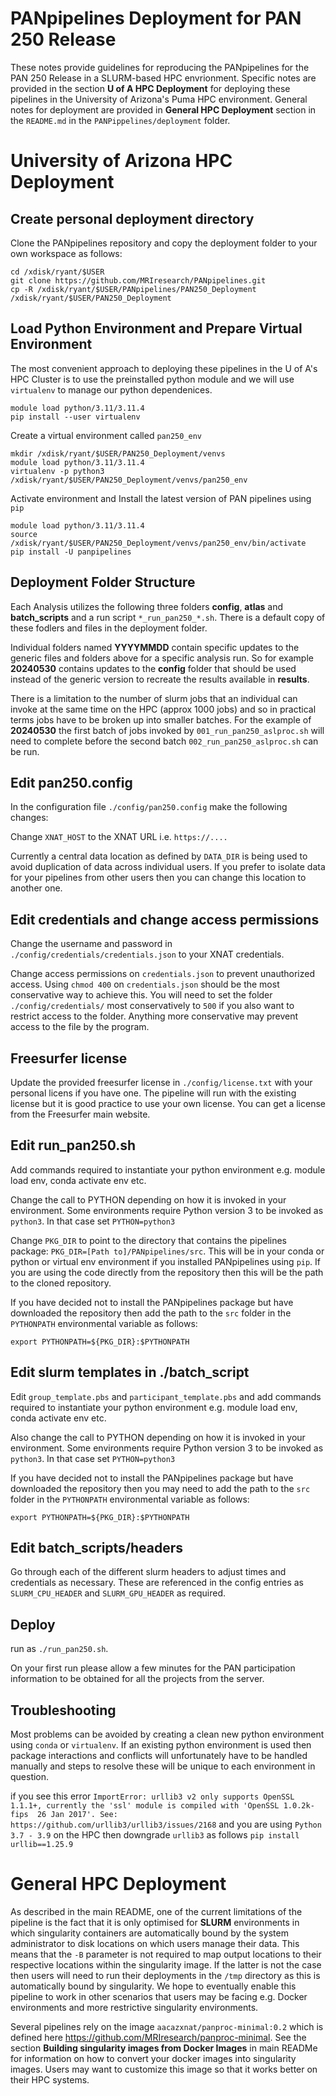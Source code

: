 # PANpipelines Deployment for PAN 250 Release
These notes provide guidelines for reproducing the PANpipelines for the PAN 250 Release in a SLURM-based HPC envrionment. Specific notes are provided in the section **U of A HPC Deployment** for deploying these pipelines in the University of Arizona's Puma HPC environment. General notes for deployment are provided in **General HPC Deployment** section in the `README.md` in the `PANPippelines/deployment` folder.

# University of Arizona HPC Deployment

## Create personal deployment directory
Clone the PANpipelines repository and copy the deployment folder to your own workspace as follows:
```
cd /xdisk/ryant/$USER
git clone https://github.com/MRIresearch/PANpipelines.git
cp -R /xdisk/ryant/$USER/PANpipelines/PAN250_Deployment /xdisk/ryant/$USER/PAN250_Deployment
```

## Load Python Environment and Prepare Virtual Environment
The most convenient approach to deploying these pipelines in the U of A's HPC Cluster is to use the preinstalled python module and we will use `virtualenv` to manage our python dependenices.


```
module load python/3.11/3.11.4
pip install --user virtualenv
```

Create a virtual environment called `pan250_env`

```
mkdir /xdisk/ryant/$USER/PAN250_Deployment/venvs
module load python/3.11/3.11.4
virtualenv -p python3 /xdisk/ryant/$USER/PAN250_Deployment/venvs/pan250_env
```

Activate environment and Install the latest version of PAN pipelines using `pip`
```
module load python/3.11/3.11.4
source /xdisk/ryant/$USER/PAN250_Deployment/venvs/pan250_env/bin/activate
pip install -U panpipelines
```

## Deployment Folder Structure
Each Analysis utilizes the following three folders **config**, **atlas** and **batch_scripts** and a run script `*_run_pan250_*.sh`. There is a default copy of these fodlers and files in the deployment folder.

Individual folders named **YYYYMMDD** contain specific updates to the generic files and folders above for a specific analysis run. So for example **20240530** contains updates to the **config** folder that should be used instead of the generic version to recreate the results available in **results**. 

There is a limitation to the number of slurm jobs that an individual can invoke at the same time on the HPC (approx 1000 jobs) and so in practical terms jobs have to be broken up into smaller batches. For the example of **20240530** the first batch of jobs invoked by `001_run_pan250_aslproc.sh` will need to complete before the second batch `002_run_pan250_aslproc.sh` can be run.

## Edit pan250.config

In the configuration file `./config/pan250.config` make the following changes:

Change `XNAT_HOST` to the XNAT URL i.e. `https://....`

Currently a central data location as defined by `DATA_DIR` is being used to avoid duplication of data across individual users. If you prefer to isolate data for your pipelines from other users then you can change this location to another one.

## Edit  credentials and change access permissions
Change the username and password in `./config/credentials/credentials.json` to your XNAT credentials.

Change access permissions on `credentials.json` to prevent unauthorized access. Using `chmod 400` on `credentials.json` should be the most conservative way to achieve this. You will need to set the folder `./config/credentials/` most conservatively to `500` if you also want to restrict access to the folder. Anything more conservative may prevent access to the file by the program.

## Freesurfer license
Update the provided freesurfer license in `./config/license.txt` with your personal licens if you have one. The pipeline will run with the existing license but it is good practice to use your own license. You can get a license from the Freesurfer main website.

## Edit run_pan250.sh
Add commands required to instantiate your python environment e.g. module load env, conda activate env etc.

Change the call to PYTHON depending on how it is invoked in your environment. Some environments require Python version 3 to be invoked as `python3`. In that case set `PYTHON=python3`

Change `PKG_DIR` to point to the directory that contains the pipelines package:
`PKG_DIR=[Path to]/PANpipelines/src`. This will be in your conda or python or virtual env environment if you installed PANpipelines using `pip`. If you are using the code directly from the repository then this will be the path to the cloned repository.

If you have decided not to install the PANpipelines package but have downloaded the repository then add the path to the `src` folder in the `PYTHONPATH` environmental variable as follows:
```
export PYTHONPATH=${PKG_DIR}:$PYTHONPATH
```

## Edit  slurm templates in ./batch_script
Edit `group_template.pbs` and `participant_template.pbs` and add commands required to instantiate your python environment e.g. module load env, conda activate env etc.

Also change the call to PYTHON depending on how it is invoked in your environment. Some environments require Python version 3 to be invoked as `python3`. In that case set `PYTHON=python3`

If you have decided not to install the PANpipelines package but have downloaded the repository then you may need to add the path to the `src` folder in the `PYTHONPATH` environmental variable as follows:
```
export PYTHONPATH=${PKG_DIR}:$PYTHONPATH
```

## Edit  batch_scripts/headers
Go through each of the different slurm headers to adjust times and credentials as necessary. These are referenced in the config entries as `SLURM_CPU_HEADER` and `SLURM_GPU_HEADER` as required.

##  Deploy
run as `./run_pan250.sh`.

On your first run please allow a few minutes for the PAN participation information to be obtained for all the projects from the server.


## Troubleshooting
Most problems can be avoided by creating a clean new python environment using `conda` or `virtualenv`. If an existing python environment is used then package interactions and conflicts will unfortunately have to be handled manually and steps to resolve these will be unique to each environment in question.

if you see this error `ImportError: urllib3 v2 only supports OpenSSL 1.1.1+, currently the 'ssl' module is compiled with 'OpenSSL 1.0.2k-fips  26 Jan 2017'. See: https://github.com/urllib3/urllib3/issues/2168` and you are using `Python 3.7 - 3.9` on the HPC then downgrade `urllib3` as follows `pip install urllib==1.25.9` 

# General HPC Deployment
As described in the main README, one of the current limitations of the pipeline is the fact that it is only optimised for **SLURM** environments in which singularity containers are automatically bound by the system administrator to disk locations on which users manage their data. This means that the `-B` parameter is not required to map output locations to their respective locations within the singularity image.  If the latter is not the case then users will need to run their deployments in the `/tmp` directory as this is automatically bound by singularity. We hope to eventually enable this pipeline to work in other scenarios that users may be facing e.g. Docker environments and more restrictive singularity environments.

Several pipelines rely on the image `aacazxnat/panproc-minimal:0.2` which is defined here https://github.com/MRIresearch/panproc-minimal. See the section **Building singularity images from Docker Images** in main READMe for information on how to convert your docker images into singularity images. Users may want to customize this image so that it works better on their HPC systems.